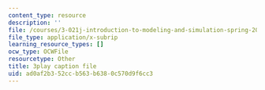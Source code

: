 ```yaml
---
content_type: resource
description: ''
file: /courses/3-021j-introduction-to-modeling-and-simulation-spring-2012/ad0af2b352ccb563b6380c570d9f6cc3_CJkfedF3Y7k.srt
file_type: application/x-subrip
learning_resource_types: []
ocw_type: OCWFile
resourcetype: Other
title: 3play caption file
uid: ad0af2b3-52cc-b563-b638-0c570d9f6cc3
---
```

